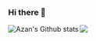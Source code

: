 ### Hi there 👋

<!--
**Azanul/Azanul** is a ✨ _special_ ✨ repository because its `README.md` (this file) appears on your GitHub profile.

Here are some ideas to get you started:

- 🔭 I’m currently working on ...
- 🌱 I’m currently learning ...
- 👯 I’m looking to collaborate on ...
- 🤔 I’m looking for help with ...
- 💬 Ask me about ...
- 📫 How to reach me: ...
- 😄 Pronouns: ...
- ⚡ Fun fact: ...
-->
<img
align="left"
alt="Azan's Github stats"
src="https://github-readme-stats.vercel.app/api?username=Azanul&show_icons=true&hide_border=true&count_private=true&bg_color=cc0404&title_color=000000&text_color=000000&icon_color=000000"/>
<img align="center" src="https://github-readme-stats.vercel.app/api/top-langs/?username=Azanul&bg_color=cc0404&title_color=000000&text_color=000000&icon_color=000000&&layout=compact" />
